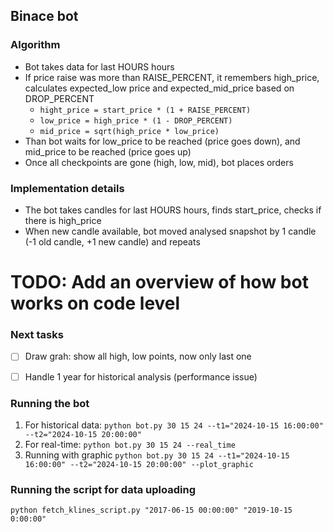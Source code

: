 ## Binace bot

### Algorithm
- Bot takes data for last HOURS hours
- If price raise was more than RAISE_PERCENT, it remembers high_price, calculates expected_low price and expected_mid_price based on DROP_PERCENT
    - `hight_price = start_price * (1 + RAISE_PERCENT)`
    - `low_price = high_price * (1 - DROP_PERCENT)`
    - `mid_price = sqrt(high_price * low_price)`
- Than bot waits for low_price to be reached (price goes down), and mid_price to be reached (price goes up)
- Once all checkpoints are gone (high, low, mid), bot places orders


### Implementation details
- The bot takes candles for last HOURS hours, finds start_price, checks if there is high_price
- When new candle available, bot moved analysed snapshot by 1 candle (-1 old candle, +1 new candle) and repeats

# TODO: Add an overview of how bot works on code level

### Next tasks
- [ ] Draw grah: show all high, low points, now only last one
- [ ] Handle 1 year for historical analysis (performance issue)


### Running the bot 
1. For historical data: `python bot.py 30 15 24 --t1="2024-10-15 16:00:00" --t2="2024-10-15 20:00:00"`
2. For real-time: `python bot.py 30 15 24 --real_time`         
3. Running with graphic `python bot.py 30 15 24 --t1="2024-10-15 16:00:00" --t2="2024-10-15 20:00:00" --plot_graphic`

### Running the script for data uploading
`python fetch_klines_script.py "2017-06-15 00:00:00" "2019-10-15 0:00:00"`
